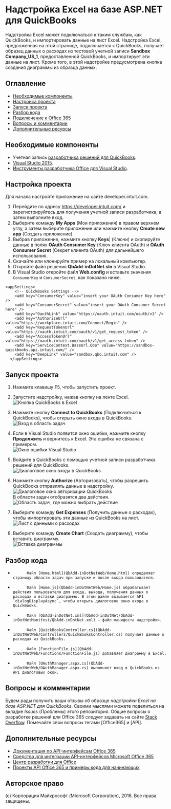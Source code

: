 # Надстройка Excel на базе ASP.NET для QuickBooks

Надстройка Excel может подключаться к таким службам, как QuickBooks, и импортировать данные на лист Excel. Надстройка Excel, предложенная на этой странице, подключается к QuickBooks, получает образец данных о расходах из тестовой учетной записи **Sandbox Company_US_1**, предоставленной QuickBooks, и импортирует эти данные на лист. Кроме того, в этой надстройке предусмотрена кнопка создания диаграммы из образца данных.

## Оглавление 

* [Необходимые компоненты](#prerequisites)
* [Настройка проекта](#configure-the-project)
* [Запуск проекта](#run-the-project)
* [Разбор кода](#understand-the-code)
* [Подключение к Office 365](#connect-to-office-365)
* [Вопросы и комментарии](#questions-and-comments)
* [Дополнительные ресурсы](#additional-resources)

## Необходимые компоненты

* Учетная запись [разработчика решений для QuickBooks](https://developer.intuit.com/).
* [Visual Studio 2015](https://www.visualstudio.com/downloads/download-visual-studio-vs.aspx).
* [Инструменты разработчика Office для Visual Studio](https://www.visualstudio.com/en-us/features/office-tools-vs.aspx).

## Настройка проекта

Для начала настройте приложение на сайте developer.intuit.com.

1. Перейдите по адресу https://developer.intuit.com/ и зарегистрируйтесь для получения учетной записи разработчика, а затем выполните вход.
2. Выберите команду **My Apps** (Мои приложения) в правом верхнем углу, а затем выберите приложение или нажмите кнопку **Create new app** (Создать приложение). 
3. Выбрав приложение, нажмите кнопку **Keys**|<e /> (Ключи) и скопируйте данные в полях **OAuth Consumer Key** (Ключ клиента OAuth) и **OAuth Consumer Secret** (Секрет клиента OAuth) для дальнейшего использования.
4. Скачайте или клонируйте пример на локальный компьютер.
5. Откройте файл решения **QbAdd-inDotNet.sln** в Visual Studio.
6. В Visual Studio откройте файл **Web.config** и вставьте значения `ConsumerKey` и `ConsumerSecret`, как показано ниже.

```
<appSettings>
    <!-- QuickBooks Settings -->
    <add key="ConsumerKey" value="insert your OAuth Consumer Key here" />
    <add key="ConsumerSecret" value="insert your OAuth Consumer Secret here" />
    <add key="OauthLink" value="https://oauth.intuit.com/oauth/v1" />
    <add key="AuthorizeUrl" value="https://workplace.intuit.com/Connect/Begin" />
    <add key="RequestTokenUrl" value="https://oauth.intuit.com/oauth/v1/get_request_token" />
    <add key="AccessTokenUrl" value="https://oauth.intuit.com/oauth/v1/get_access_token" />
    <add key="ServiceContext.BaseUrl.Qbo" value="https://sandbox-quickbooks.api.intuit.com/" />
    <add key="DeepLink" value="sandbox.qbo.intuit.com" />
  </appSettings>
```

## Запуск проекта

1. Нажмите клавишу F5, чтобы запустить проект.

2. Запустите надстройку, нажав кнопку на ленте Excel.<br><img src="../readme-images/readme_command_image.PNG" alt="Кнопка QuickBooks в Excel"></img>  

3. Нажмите кнопку **Connect to QuickBooks** (Подключиться к QuickBooks), чтобы открыть окно входа в QuickBooks.<br><img src="../readme-images/readme_image_taskpane.PNG" alt="Вход в область задач"></img>

4. Если в Visual Studio появится окно ошибки, нажмите кнопку **Продолжить** и вернитесь к Excel. Эта ошибка не связана с примером.<br><img src="../readme-images/readme_image_error.PNG" alt="Окно ошибки Visual Studio"></img>

5. Войдите в QuickBooks с помощью учетной записи разработчика решений для QuickBooks.<br><img src="../readme-images/readme_image_signin.PNG" alt="Диалоговое окно входа в QuickBooks"></img>

6. Нажмите кнопку **Authorize** (Авторизовать), чтобы разрешить QuickBooks отправлять данные в надстройку.<br><img src="../readme-images/readme_image_authorize.PNG" alt="Диалоговое окно авторизации QuickBooks"></img><br>В области задач отобразятся два действия.<br><img src="../readme-images/readme_image_action.PNG" alt="Область задач, где можно выбрать действие"></img>

8. Выберите команду **Get Expenses** (Получить данные о расходах), чтобы импортировать эти данные из QuickBooks на лист.<br><img src="../readme-images/readme_image_expenses.PNG" alt="Лист с данными о расходах"></img>

9. Выберите команду **Create Chart** (Создать диаграмму), чтобы вставить диаграмму.<br><img src="../readme-images/readme_image_chart.PNG" alt="Вставка диаграммы"></img>

## Разбор кода

* 
            Файл [Home.html](QbAdd-inDotNetWeb/Home.html) определяет страницу области задач при запуске и после входа пользователя.
* 
            Файл [Home.js](QbAdd-inDotNetWeb/Home.js) обрабатывает действия пользователя для входа, выхода, получения данных о расходах и вставки диаграммы. В этом файле вызывается API `dialogDisplayAsync`, чтобы открыть диалоговое окно входа в QuickBooks.
* 
            Файл [QbAdd-inDotNet.xml](QbAdd-inDotNet/QbAdd-inDotNetManifest/QbAdd-inDotNet.xml) — файл манифеста надстройки. 
* 
            Файл [QuickBooksController.cs](QbAdd-inDotNetWeb/Controllers/QuickBooksController.cs) получает данные о расходах из QuickBooks.
* 
            Файл [FunctionFile.js](QbAdd-inDotNetWeb/Functions/FunctionFile.js) добавляет диаграмму в Excel.
* 
            Файл [OAuthManager.aspx.cs](QbAdd-inDotNetWeb/OAuthManager.aspx.cs) выполняет вход в QuickBooks из API диалоговых окон.

## Вопросы и комментарии

Будем рады получить ваши отзывы об образце *надстройки Excel на базе ASP.NET для QuickBooks*. Своими мыслями можете поделиться на вкладке *Issues* (Проблемы) этого репозитория. Общие вопросы о разработке решений для Office 365 следует задавать на сайте [Stack Overflow](http://stackoverflow.com/questions/tagged/Office365+API). Помечайте свои вопросы тегами [Office365] и [API].

## Дополнительные ресурсы

* [Документация по API-интерфейсам Office 365](http://msdn.microsoft.com/office/office365/howto/platform-development-overview)
* [Средства для интеграции API-интерфейсов Microsoft Office 365](https://visualstudiogallery.msdn.microsoft.com/a15b85e6-69a7-4fdf-adda-a38066bb5155)
* [Центр разработки для Office](http://dev.office.com/)
* [Проекты API Office 365 и примеры кода для начинающих](http://msdn.microsoft.com/en-us/office/office365/howto/starter-projects-and-code-samples)

## Авторское право
(c) Корпорация Майкрософт (Microsoft Corporation), 2016. Все права защищены.

